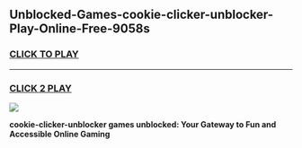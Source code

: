 
## Unblocked-Games-cookie-clicker-unblocker-Play-Online-Free-9058s
<h3>
<a href="https://premium76.site?title=cookie-clicker-unblocker&ref=26A">CLICK TO PLAY</a></h3>
<hr>

<h3>
<a href="https://premium76.site?title=cookie-clicker-unblocker&ref=26A">CLICK 2 PLAY</a>
  
</h3>

<a href="https://premium76.site?title=cookie-clicker-unblocker&ref=26A"><img src="https://clearcache.store/games.png"></a>


**cookie-clicker-unblocker games unblocked: Your Gateway to Fun and Accessible Online Gaming**
